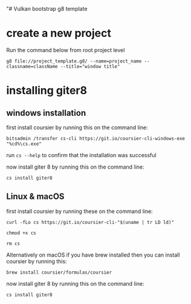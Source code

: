 "# Vulkan bootstrap g8 template

# create a new project
Run the command below from root project level

`g8 file://project_template.g8/ --name=project_name --classname=className --title="window title"`

# installing giter8

## windows installation
first install coursier by running this on the command line:

`bitsadmin /transfer cs-cli https://git.io/coursier-cli-windows-exe "%cd%\cs.exe"`

run `cs --help` to confirm that the installation was successful

now install giter 8 by running this on the command line:

`cs install giter8`

## Linux & macOS
first install coursier by running these on the command line:

`curl -fLo cs https://git.io/coursier-cli-"$(uname | tr LD ld)"`

`chmod +x cs`

`rm cs`

Alternatively on macOS if you have brew installed then you can install coursier by running this:

`brew install coursier/formulas/coursier`

now install giter 8 by running this on the command line:

`cs install giter8`